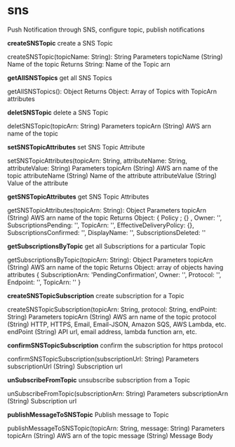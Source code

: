 # sns
Push Notification through SNS, configure topic, publish notifications

**createSNSTopic**
create a SNS Topic

createSNSTopic(topicName: String): String
Parameters
topicName (String) Name of the topic
Returns
String: Name of the Topic arn

**getAllSNSTopics**
get all SNS Topics

getAllSNSTopics(): Object
Returns
Object: Array of Topics with TopicArn attributes

**deletSNSTopic**
delete a SNS Topic

deletSNSTopic(topicArn: String)
Parameters
topicArn (String) AWS arn name of the topic

**setSNSTopicAttributes**
set SNS Topic Attribute

setSNSTopicAttributes(topicArn: String, attributeName: String, attributeValue: String)
Parameters
topicArn (String) AWS arn name of the topic
attributeName (String) Name of the attribute
attributeValue (String) Value of the attribute

**getSNSTopicAttributes**
get SNS Topic Attributes

getSNSTopicAttributes(topicArn: String): Object
Parameters
topicArn (String) AWS arn name of the topic
Returns
Object: { Policy ; {} , Owner: '', SubscriptionsPending: '', TopicArn: '', EffectiveDeliveryPolicy: {}, SubscriptionsConfirmed: '', DisplayName: '', SubscriptionsDeleted: ''

**getSubscriptionsByTopic**
get all Subscriptions for a particular Topic

getSubscriptionsByTopic(topicArn: String): Object
Parameters
topicArn (String) AWS arn name of the topic
Returns
Object: array of objects having attributes { SubscriptionArn: 'PendingConfirmation', Owner: '', Protocol: '', Endpoint: '', TopicArn: '' }

**createSNSTopicSubscription**
create subscription for a Topic

createSNSTopicSubscription(topicArn: String, protocol: String, endPoint: String)
Parameters
topicArn (String) AWS arn name of the topic
protocol (String) HTTP, HTTPS, Email, Email-JSON, Amazon SQS, AWS Lambda, etc.
endPoint (String) API url, email address, lambda function arn, etc.

**confirmSNSTopicSubscription**
confirm the subscription for https protocol

confirmSNSTopicSubscription(subscriptionUrl: String)
Parameters
subscriptionUrl (String) Subscription url

**unSubscribeFromTopic**
unsubscribe subscription from a Topic

unSubscribeFromTopic(subscriptionArn: String)
Parameters
subscriptionArn (String) Subscription url

**publishMessageToSNSTopic**
Publish message to Topic

publishMessageToSNSTopic(topicArn: String, message: String)
Parameters
topicArn (String) AWS arn of the topic
message (String) Message Body
